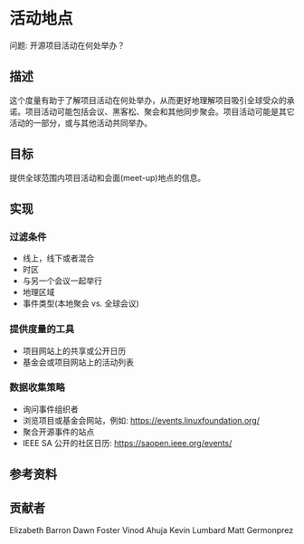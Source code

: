 # 活动地点

问题: 开源项目活动在何处举办？

## 描述
这个度量有助于了解项目活动在何处举办，从而更好地理解项目吸引全球受众的承诺。项目活动可能包括会议、黑客松、聚会和其他同步聚会。项目活动可能是其它活动的一部分，或与其他活动共同举办。

## 目标
提供全球范围内项目活动和会面(meet-up)地点的信息。

## 实现

### 过滤条件
* 线上，线下或者混合
* 时区
* 与另一个会议一起举行
* 地理区域
* 事件类型(本地聚会 vs. 全球会议)

### 提供度量的工具
* 项目网站上的共享或公开日历
* 基金会或项目网站上的活动列表
### 数据收集策略
* 询问事件组织者
* 浏览项目或基金会网站，例如: https://events.linuxfoundation.org/
* 聚合开源事件的站点
* IEEE SA 公开的社区日历: https://saopen.ieee.org/events/

## 参考资料

## 贡献者
Elizabeth Barron
Dawn Foster
Vinod Ahuja
Kevin Lumbard
Matt Germonprez
